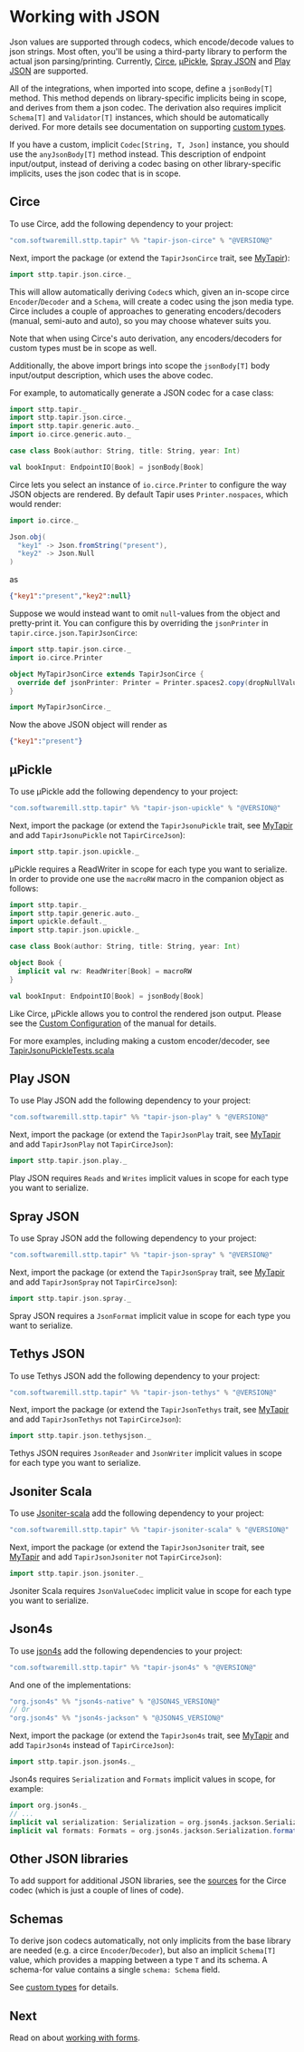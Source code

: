 # Working with JSON

Json values are supported through codecs, which encode/decode values to json strings. Most often, you'll be using a 
third-party library to perform the actual json parsing/printing. Currently, [Circe](https://github.com/circe/circe), 
[µPickle](http://www.lihaoyi.com/upickle/), [Spray JSON](https://github.com/spray/spray-json) and 
[Play JSON](https://github.com/playframework/play-json) are supported.

All of the integrations, when imported into scope, define a `jsonBody[T]` method. This method depends on 
library-specific implicits being in scope, and derives from them a json codec. The derivation also requires implicit
`Schema[T]` and `Validator[T]` instances, which should be automatically derived. For more details see documentation 
on supporting [custom types](customtypes.md).

If you have a custom, implicit `Codec[String, T, Json]` instance, you should use the `anyJsonBody[T]` method instead. 
This description of endpoint input/output, instead of deriving a codec basing on other library-specific implicits, uses 
the json codec that is in scope.

## Circe

To use Circe, add the following dependency to your project:

```scala
"com.softwaremill.sttp.tapir" %% "tapir-json-circe" % "@VERSION@"
```

Next, import the package (or extend the `TapirJsonCirce` trait, see [MyTapir](../mytapir.md)):

```scala mdoc:compile-only
import sttp.tapir.json.circe._
```

This will allow automatically deriving `Codec`s which, given an in-scope circe `Encoder`/`Decoder` and a `Schema`, 
will create a codec using the json media type. Circe includes a couple of approaches to generating encoders/decoders 
(manual, semi-auto and auto), so you may choose whatever suits you.

Note that when using Circe's auto derivation, any encoders/decoders for custom types must be in scope as well.

Additionally, the above import brings into scope the `jsonBody[T]` body input/output description, which uses the above 
codec.

For example, to automatically generate a JSON codec for a case class:

```scala mdoc:compile-only
import sttp.tapir._
import sttp.tapir.json.circe._
import sttp.tapir.generic.auto._
import io.circe.generic.auto._

case class Book(author: String, title: String, year: Int)

val bookInput: EndpointIO[Book] = jsonBody[Book]
```

Circe lets you select an instance of `io.circe.Printer` to configure the way JSON objects are rendered. By default 
Tapir uses `Printer.nospaces`, which would render:

```scala mdoc:compile-only
import io.circe._

Json.obj(
  "key1" -> Json.fromString("present"),
  "key2" -> Json.Null
)
```

as

```json
{"key1":"present","key2":null}
```

Suppose we would instead want to omit `null`-values from the object and pretty-print it. You can configure this by 
overriding the `jsonPrinter` in `tapir.circe.json.TapirJsonCirce`:

```scala mdoc:compile-only
import sttp.tapir.json.circe._
import io.circe.Printer

object MyTapirJsonCirce extends TapirJsonCirce {
  override def jsonPrinter: Printer = Printer.spaces2.copy(dropNullValues = true)
}

import MyTapirJsonCirce._
```

Now the above JSON object will render as

```json
{"key1":"present"}
```

## µPickle

To use µPickle add the following dependency to your project:

```scala
"com.softwaremill.sttp.tapir" %% "tapir-json-upickle" % "@VERSION@"
```

Next, import the package (or extend the `TapirJsonuPickle` trait, see [MyTapir](../mytapir.md) and add `TapirJsonuPickle` not `TapirCirceJson`):

```scala mdoc:compile-only
import sttp.tapir.json.upickle._
```

µPickle requires a ReadWriter in scope for each type you want to serialize. In order to provide one use the `macroRW` macro in the companion object as follows:

```scala mdoc:compile-only
import sttp.tapir._
import sttp.tapir.generic.auto._
import upickle.default._
import sttp.tapir.json.upickle._

case class Book(author: String, title: String, year: Int)

object Book {
  implicit val rw: ReadWriter[Book] = macroRW
}

val bookInput: EndpointIO[Book] = jsonBody[Book]
```

Like Circe, µPickle allows you to control the rendered json output. Please see the [Custom Configuration](http://www.lihaoyi.com/upickle/#CustomConfiguration) of the manual for details.

For more examples, including making a custom encoder/decoder, see [TapirJsonuPickleTests.scala](https://github.com/softwaremill/tapir/blob/master/json/upickle/src/test/scala/sttp/tapir/json/upickle/TapirJsonuPickleTests.scala)

## Play JSON

To use Play JSON add the following dependency to your project:

```scala
"com.softwaremill.sttp.tapir" %% "tapir-json-play" % "@VERSION@"
```

Next, import the package (or extend the `TapirJsonPlay` trait, see [MyTapir](../mytapir.md) and add `TapirJsonPlay` not `TapirCirceJson`):

```scala mdoc:compile-only
import sttp.tapir.json.play._
```

Play JSON requires `Reads` and `Writes` implicit values in scope for each type you want to serialize. 

## Spray JSON

To use Spray JSON add the following dependency to your project:

```scala
"com.softwaremill.sttp.tapir" %% "tapir-json-spray" % "@VERSION@"
```

Next, import the package (or extend the `TapirJsonSpray` trait, see [MyTapir](../mytapir.md) and add `TapirJsonSpray` not `TapirCirceJson`):

```scala mdoc:compile-only
import sttp.tapir.json.spray._
```

Spray JSON requires a `JsonFormat` implicit value in scope for each type you want to serialize. 

## Tethys JSON

To use Tethys JSON add the following dependency to your project:

```scala
"com.softwaremill.sttp.tapir" %% "tapir-json-tethys" % "@VERSION@"
```

Next, import the package (or extend the `TapirJsonTethys` trait, see [MyTapir](../mytapir.md) and add `TapirJsonTethys` not `TapirCirceJson`):

```scala mdoc:compile-only
import sttp.tapir.json.tethysjson._
```

Tethys JSON requires `JsonReader` and `JsonWriter` implicit values in scope for each type you want to serialize. 

## Jsoniter Scala

To use [Jsoniter-scala](https://github.com/plokhotnyuk/jsoniter-scala) add the following dependency to your project:

```scala
"com.softwaremill.sttp.tapir" %% "tapir-jsoniter-scala" % "@VERSION@"
```

Next, import the package (or extend the `TapirJsonJsoniter` trait, see [MyTapir](../mytapir.md) and add `TapirJsonJsoniter` not `TapirCirceJson`):

```scala mdoc:compile-only
import sttp.tapir.json.jsoniter._
```

Jsoniter Scala requires `JsonValueCodec` implicit value in scope for each type you want to serialize. 


## Json4s

To use [json4s](https://github.com/json4s/json4s) add the following dependencies to your project:

```scala
"com.softwaremill.sttp.tapir" %% "tapir-json4s" % "@VERSION@"
```

And one of the implementations:

```scala
"org.json4s" %% "json4s-native" % "@JSON4S_VERSION@"
// Or
"org.json4s" %% "json4s-jackson" % "@JSON4S_VERSION@"
```

Next, import the package (or extend the `TapirJson4s` trait, see [MyTapir](../mytapir.md) and add `TapirJson4s` instead of `TapirCirceJson`):

```scala mdoc:compile-only
import sttp.tapir.json.json4s._
```

Json4s requires `Serialization` and `Formats` implicit values in scope, for example:

```scala
import org.json4s._
// ...
implicit val serialization: Serialization = org.json4s.jackson.Serialization
implicit val formats: Formats = org.json4s.jackson.Serialization.formats(NoTypeHints)
```


## Other JSON libraries

To add support for additional JSON libraries, see the
[sources](https://github.com/softwaremill/tapir/blob/master/json/circe/src/main/scala/sttp/tapir/json/circe/TapirJsonCirce.scala)
for the Circe codec (which is just a couple of lines of code).

## Schemas

To derive json codecs automatically, not only implicits from the base library are needed (e.g. a circe 
`Encoder`/`Decoder`), but also an implicit `Schema[T]` value, which provides a mapping between a type `T` and its
schema. A schema-for value contains a single `schema: Schema` field.

See [custom types](customtypes.md) for details.

## Next

Read on about [working with forms](forms.md).
